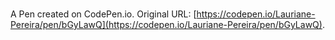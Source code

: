 # 

A Pen created on CodePen.io. Original URL: [https://codepen.io/Lauriane-Pereira/pen/bGyLawQ](https://codepen.io/Lauriane-Pereira/pen/bGyLawQ).


